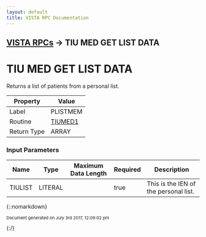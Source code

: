 ```yaml
---
layout: default
title: VISTA RPC Documentation
---
```


## [VISTA RPCs](TableOfContents) &#8594; TIU MED GET LIST DATA
# TIU MED GET LIST DATA

Returns a list of patients from a personal list.

Property | Value
--- | ---
Label | PLISTMEM
Routine | [TIUMED1](http://code.osehra.org/dox/Routine_TIUMED1_source.html)
Return Type | ARRAY


### Input Parameters

Name | Type | Maximum Data Length | Required | Description
--- | --- | --- | --- | ---
TIULIST | LITERAL |  | true | This is the IEN of the personal list.



{::nomarkdown} <br/><p style="font-size: 11px">Document generated on July 3rd 2017, 12:09:02 pm</p>{:/}